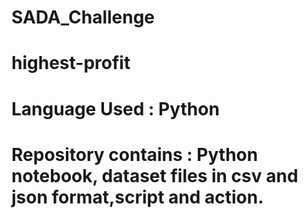# SADA_Challenge
# highest-profit
# Language Used : Python
# Repository contains : Python notebook, dataset files in csv and json format,script and action.
